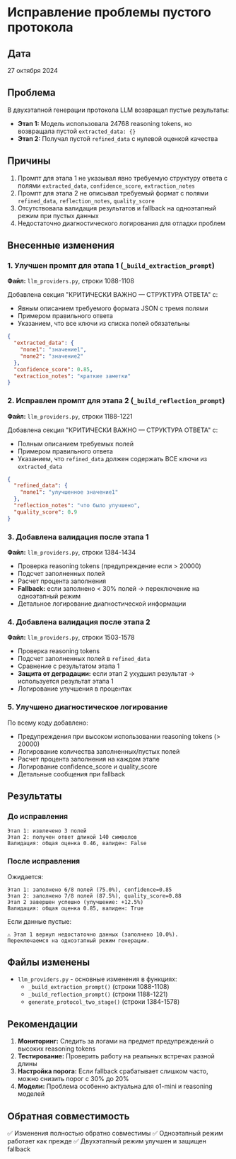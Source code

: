 # Исправление проблемы пустого протокола

## Дата
27 октября 2024

## Проблема

В двухэтапной генерации протокола LLM возвращал пустые результаты:
- **Этап 1:** Модель использовала 24768 reasoning tokens, но возвращала пустой `extracted_data: {}`
- **Этап 2:** Получал пустой `refined_data` с нулевой оценкой качества

## Причины

1. Промпт для этапа 1 не указывал явно требуемую структуру ответа с полями `extracted_data`, `confidence_score`, `extraction_notes`
2. Промпт для этапа 2 не описывал требуемый формат с полями `refined_data`, `reflection_notes`, `quality_score`
3. Отсутствовала валидация результатов и fallback на одноэтапный режим при пустых данных
4. Недостаточно диагностического логирования для отладки проблем

## Внесенные изменения

### 1. Улучшен промпт для этапа 1 (`_build_extraction_prompt`)

**Файл:** `llm_providers.py`, строки 1088-1108

Добавлена секция "КРИТИЧЕСКИ ВАЖНО — СТРУКТУРА ОТВЕТА" с:
- Явным описанием требуемого формата JSON с тремя полями
- Примером правильного ответа
- Указанием, что все ключи из списка полей обязательны

```json
{
  "extracted_data": {
    "поле1": "значение1",
    "поле2": "значение2"
  },
  "confidence_score": 0.85,
  "extraction_notes": "краткие заметки"
}
```

### 2. Исправлен промпт для этапа 2 (`_build_reflection_prompt`)

**Файл:** `llm_providers.py`, строки 1188-1221

Добавлена секция "КРИТИЧЕСКИ ВАЖНО — СТРУКТУРА ОТВЕТА" с:
- Полным описанием требуемых полей
- Примером правильного ответа
- Указанием, что `refined_data` должен содержать ВСЕ ключи из `extracted_data`

```json
{
  "refined_data": {
    "поле1": "улучшенное значение1"
  },
  "reflection_notes": "что было улучшено",
  "quality_score": 0.9
}
```

### 3. Добавлена валидация после этапа 1

**Файл:** `llm_providers.py`, строки 1384-1434

- Проверка reasoning tokens (предупреждение если > 20000)
- Подсчет заполненных полей
- Расчет процента заполнения
- **Fallback:** если заполнено < 30% полей → переключение на одноэтапный режим
- Детальное логирование диагностической информации

### 4. Добавлена валидация после этапа 2

**Файл:** `llm_providers.py`, строки 1503-1578

- Проверка reasoning tokens
- Подсчет заполненных полей в `refined_data`
- Сравнение с результатом этапа 1
- **Защита от деградации:** если этап 2 ухудшил результат → используется результат этапа 1
- Логирование улучшения в процентах

### 5. Улучшено диагностическое логирование

По всему коду добавлено:
- Предупреждения при высоком использовании reasoning tokens (> 20000)
- Логирование количества заполненных/пустых полей
- Расчет процента заполнения на каждом этапе
- Логирование confidence_score и quality_score
- Детальные сообщения при fallback

## Результаты

### До исправления
```
Этап 1: извлечено 3 полей
Этап 2: получен ответ длиной 140 символов
Валидация: общая оценка 0.46, валиден: False
```

### После исправления
Ожидается:
```
Этап 1: заполнено 6/8 полей (75.0%), confidence=0.85
Этап 2: заполнено 7/8 полей (87.5%), quality_score=0.88
Этап 2 завершен успешно (улучшение: +12.5%)
Валидация: общая оценка 0.85, валиден: True
```

Если данные пустые:
```
⚠️ Этап 1 вернул недостаточно данных (заполнено 10.0%). 
Переключаемся на одноэтапный режим генерации.
```

## Файлы изменены

- `llm_providers.py` - основные изменения в функциях:
  - `_build_extraction_prompt()` (строки 1088-1108)
  - `_build_reflection_prompt()` (строки 1188-1221)
  - `generate_protocol_two_stage()` (строки 1384-1578)

## Рекомендации

1. **Мониторинг:** Следить за логами на предмет предупреждений о высоких reasoning tokens
2. **Тестирование:** Проверить работу на реальных встречах разной длины
3. **Настройка порога:** Если fallback срабатывает слишком часто, можно снизить порог с 30% до 20%
4. **Модели:** Проблема особенно актуальна для o1-mini и reasoning моделей

## Обратная совместимость

✅ Изменения полностью обратно совместимы
✅ Одноэтапный режим работает как прежде
✅ Двухэтапный режим улучшен и защищен fallback

